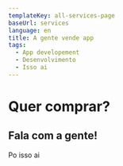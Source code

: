 ```yaml
---
templateKey: all-services-page
baseUrl: services
language: en
title: A gente vende app
tags:
  - App developement
  - Desenvolvimento
  - Isso ai
---
```

# Quer comprar?

## Fala com a gente!

Po isso ai
